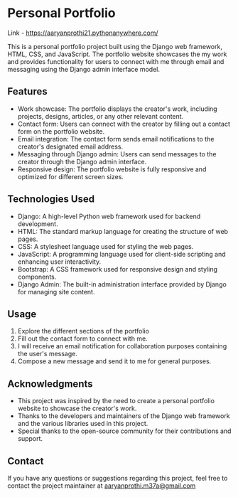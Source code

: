 # Personal Portfolio

Link - https://aaryanprothi21.pythonanywhere.com/

This is a personal portfolio project built using the Django web framework, HTML, CSS, and JavaScript. The portfolio website showcases the my work and provides functionality for users to connect with me through email and messaging using the Django admin interface model.

## Features

- Work showcase: The portfolio displays the creator's work, including projects, designs, articles, or any other relevant content.
- Contact form: Users can connect with the creator by filling out a contact form on the portfolio website.
- Email integration: The contact form sends email notifications to the creator's designated email address.
- Messaging through Django admin: Users can send messages to the creator through the Django admin interface.
- Responsive design: The portfolio website is fully responsive and optimized for different screen sizes.

## Technologies Used

- Django: A high-level Python web framework used for backend development.
- HTML: The standard markup language for creating the structure of web pages.
- CSS: A stylesheet language used for styling the web pages.
- JavaScript: A programming language used for client-side scripting and enhancing user interactivity.
- Bootstrap: A CSS framework used for responsive design and styling components.
- Django Admin: The built-in administration interface provided by Django for managing site content.

## Usage

1. Explore the different sections of the portfolio
2. Fill out the contact form to connect with me.
3. I will receive an email notification for collaboration purposes containing the user's message.
4. Compose a new message and send it to me for general purposes.

## Acknowledgments

- This project was inspired by the need to create a personal portfolio website to showcase the creator's work.
- Thanks to the developers and maintainers of the Django web framework and the various libraries used in this project.
- Special thanks to the open-source community for their contributions and support.

## Contact

If you have any questions or suggestions regarding this project, feel free to contact the project maintainer at aaryanprothi.m37a@gmail.com
